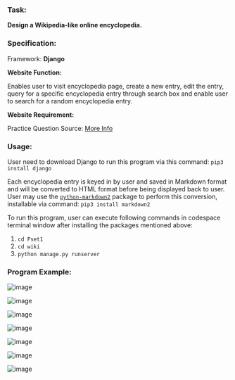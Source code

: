 ### Task: ### 
**Design a Wikipedia-like online encyclopedia.**

### Specification: ###
Framework: **Django**

**Website Function:**

Enables user to visit encyclopedia page, create a new entry, edit the entry, query for a specific encyclopedia entry through search box and enable user to search for a random encyclopedia entry.

**Website Requirement:**

Practice Question Source: [More Info](https://cs50.harvard.edu/web/2020/projects/1/wiki/)

### Usage: ###
User need to download Django to run this program via this command: `pip3 install django`

Each encyclopedia entry is keyed in by user and saved in Markdown format and will be converted to HTML format before being displayed back to user. <br>
User may use the [`python-markdown2`](https://github.com/trentm/python-markdown2) package to perform this conversion, installable via command: `pip3 install markdown2`

To run this program, user can execute following commands in codespace terminal window after installing the packages mentioned above:
1. `cd Pset1`
2. `cd wiki`
3. `python manage.py runserver`

### Program Example: ###
![image](https://user-images.githubusercontent.com/107826905/215511284-d500193b-cffe-42f9-92f5-556bbe53b8e1.png)

![image](https://user-images.githubusercontent.com/107826905/215511386-7f84760d-9aa9-4f95-9559-5cb1c75f7b0b.png)

![image](https://user-images.githubusercontent.com/107826905/215512114-baf43687-3874-41a6-80aa-72ab19b4e567.png)

![image](https://user-images.githubusercontent.com/107826905/215512536-8b5845c8-78f4-4241-a84f-de62ea05b5b6.png)

![image](https://user-images.githubusercontent.com/107826905/215512621-66475f31-1aef-4d45-bb20-65c0e1699f21.png)

![image](https://user-images.githubusercontent.com/107826905/215512742-ac586d8d-c0c0-4bc5-b361-d9c212ee13e2.png)

![image](https://user-images.githubusercontent.com/107826905/215512975-400adece-4f85-4fb6-b11a-0e4658d4916c.png)



